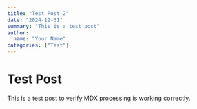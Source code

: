 ```yaml
---
title: "Test Post 2"
date: "2024-12-31"
summary: "This is a test post"
author:
  name: "Your Name"
categories: ["Test"]
---
```


# Test Post

This is a test post to verify MDX processing is working correctly.